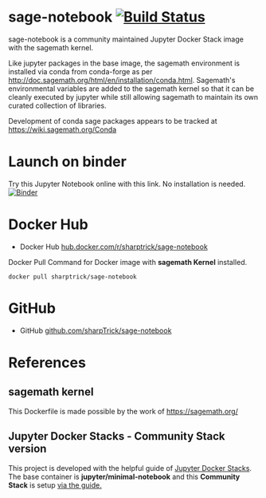 # sage-notebook [![Build Status](https://travis-ci.org/sharpTrick/sage-notebook.svg?branch=master)](https://travis-ci.org/sharpTrick/sage-notebook)
sage-notebook is a community maintained Jupyter Docker Stack image with the sagemath kernel.

Like jupyter packages in the base image, the sagemath environment is installed via conda from conda-forge as per http://doc.sagemath.org/html/en/installation/conda.html. Sagemath's environmental variables are added to the sagemath kernel so that it can be cleanly executed by jupyter while still allowing sagemath to maintain its own curated collection of libraries.

Development of conda sage packages appears to be tracked at https://wiki.sagemath.org/Conda

# Launch on binder
Try this Jupyter Notebook online with this link. No installation is needed.
[![Binder](https://mybinder.org/badge_logo.svg)](https://mybinder.org/v2/gh/sharpTrick/sage-notebook/master)

# Docker Hub
* Docker Hub [hub.docker.com/r/sharptrick/sage-notebook](https://hub.docker.com/r/sharptrick/sage-notebook)

Docker Pull Command for Docker image with **sagemath Kernel** installed.
```
docker pull sharptrick/sage-notebook
```

# GitHub
* GitHub [github.com/sharpTrick/sage-notebook](https://github.com/sharpTrick/sage-notebook)

# References
## sagemath kernel
This Dockerfile is made possible by the work of https://sagemath.org/

## Jupyter Docker Stacks - Community Stack version
This project is developed with the helpful guide of [Jupyter Docker Stacks](https://jupyter-docker-stacks.readthedocs.io/en/latest/). The base container is **jupyter/minimal-notebook** and this **Community Stack** is setup [via the guide.](https://jupyter-docker-stacks.readthedocs.io/en/latest/contributing/stacks.html)
